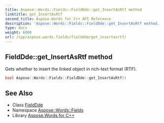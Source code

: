 ```yaml
---
title: Aspose::Words::Fields::FieldDde::get_InsertAsRtf method
linktitle: get_InsertAsRtf
second_title: Aspose.Words for C++ API Reference
description: 'Aspose::Words::Fields::FieldDde::get_InsertAsRtf method. Gets whether to insert the linked object in rich-text format (RTF) in C++.'
type: docs
weight: 6000
url: /cpp/aspose.words.fields/fielddde/get_insertasrtf/
---
```

## FieldDde::get_InsertAsRtf method


Gets whether to insert the linked object in rich-text format (RTF).

```cpp
bool Aspose::Words::Fields::FieldDde::get_InsertAsRtf()
```

## See Also

* Class [FieldDde](../)
* Namespace [Aspose::Words::Fields](../../)
* Library [Aspose.Words for C++](../../../)
